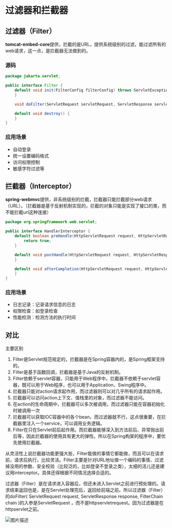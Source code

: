 # 过滤器和拦截器

## 过滤器（Filter）

**tomcat-embed-core**提供，拦截的是URL，提供系统级别的过滤，能过滤所有的web请求，这一点，是拦截器无法做到的。

### 源码

```java
package jakarta.servlet;

public interface Filter {
    default void init(FilterConfig filterConfig) throws ServletException {
    }

    void doFilter(ServletRequest servletRequest, ServletResponse servletResponse, FilterChain filterChain) throws IOException, ServletException;

    default void destroy() {
    }
}
```

### 应用场景

- 自动登录
- 统一设置编码格式
- 访问权限控制
- 敏感字符过滤等

## 拦截器（Interceptor）

**spring-webmvc**提供，非系统级别的拦截，拦截器只能拦截部分web请求（URL）。（拦截器是基于反射机制实现的，拦截的对象只能是实现了接口的类，而不能拦截url这种连接）

```java
package org.springframework.web.servlet;

public interface HandlerInterceptor {
    default boolean preHandle(HttpServletRequest request, HttpServletResponse response, Object handler) throws Exception {
        return true;
    }

    default void postHandle(HttpServletRequest request, HttpServletResponse response, Object handler, @Nullable ModelAndView modelAndView) throws Exception {
    }

    default void afterCompletion(HttpServletRequest request, HttpServletResponse response, Object handler, @Nullable Exception ex) throws Exception {
    }
}
```

### 应用场景

- 日志记录：记录请求信息的日志
- 权限检查：如登录检查
- 性能检测：检测方法的执行时间

## 对比

主要区别

1. Filter是Servlet规范规定的，拦截器是在Spring容器内的，是Spring框架支持的。
2. Filter是基于函数回调，拦截器是基于Java的反射机制。
3. Filter依赖于servlet容器，只能用于Web程序中。拦截器不依赖于servlet容器，既可以用于Web程序，也可以用于Application、Swing程序中。
4. 拦截器只能对action请求起作用，而过滤器则可以对几乎所有的请求起作用。
5. 拦截器可以访问action上下文、值栈里的对象，而过滤器不能访问。
6. 在action的生命周期中，拦截器可以多次被调用，而过滤器只能在容器初始化时被调用一次
7. 拦截器可以获取IOC容器中的各个bean，而过滤器就不行，这点很重要，在拦截器里注入一个service，可以调用业务逻辑。
8. Filter在只在Servlet前后起作用。而拦截器能够深入到方法前后、异常抛出前后等，因此拦截器的使用具有更大的弹性。所以在Spring构架的程序中，要优先使用拦截器。

从灵活性上说拦截器功能更强大些，Filter能做的事情它都能做，而且可以在请求前，请求后执行，比较灵活。Filter主要是针对URL地址做一个编码的事情、过滤掉没用的参数、安全校验（比较泛的，比如登录不登录之类），太细的活儿还是建议用interceptor。具体还得根据不同情况选择合适的。

过滤器（Filter）是在请求进入容器后，但还未进入Servlet之前进行预处理的。请求结束返回也是，是在Servlet处理完后，返回给前端之前。所以过滤器（Filter）的doFilter(
ServletRequest request, ServletResponse response, FilterChain chain
)的入参是ServletRequest ，而不是httpservletrequest。因为过滤器是在httpservlet之前。

![图片描述](https://img1.sycdn.imooc.com//5c07e8c100012e8205350457.png)



